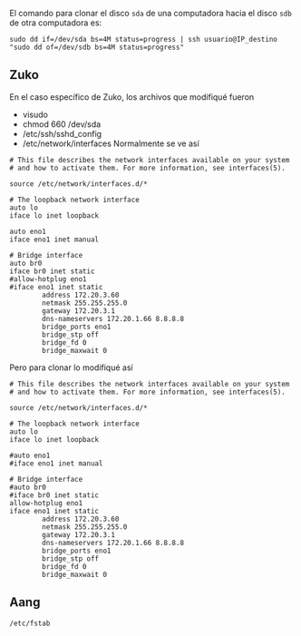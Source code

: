 El comando para clonar el disco `sda` de una computadora hacia el disco `sdb` de otra computadora es:
```
sudo dd if=/dev/sda bs=4M status=progress | ssh usuario@IP_destino "sudo dd of=/dev/sdb bs=4M status=progress"
```

Zuko
-----
En el caso específico de Zuko, los archivos que modifiqué fueron
- visudo
- chmod 660 /dev/sda 
- /etc/ssh/sshd_config
- /etc/network/interfaces
  Normalmente se ve así
```
# This file describes the network interfaces available on your system
# and how to activate them. For more information, see interfaces(5).

source /etc/network/interfaces.d/*

# The loopback network interface
auto lo
iface lo inet loopback

auto eno1
iface eno1 inet manual

# Bridge interface
auto br0
iface br0 inet static
#allow-hotplug eno1 
#iface eno1 inet static
        address 172.20.3.60
        netmask 255.255.255.0
        gateway 172.20.3.1
        dns-nameservers 172.20.1.66 8.8.8.8
        bridge_ports eno1
        bridge_stp off
        bridge_fd 0
        bridge_maxwait 0

```
  Pero para clonar lo modifiqué así
```
# This file describes the network interfaces available on your system
# and how to activate them. For more information, see interfaces(5).

source /etc/network/interfaces.d/*

# The loopback network interface
auto lo
iface lo inet loopback

#auto eno1
#iface eno1 inet manual

# Bridge interface
#auto br0
#iface br0 inet static
allow-hotplug eno1 
iface eno1 inet static
        address 172.20.3.60
        netmask 255.255.255.0
        gateway 172.20.3.1
        dns-nameservers 172.20.1.66 8.8.8.8
        bridge_ports eno1
        bridge_stp off
        bridge_fd 0
        bridge_maxwait 0
```

  
Aang
-----
`/etc/fstab`

